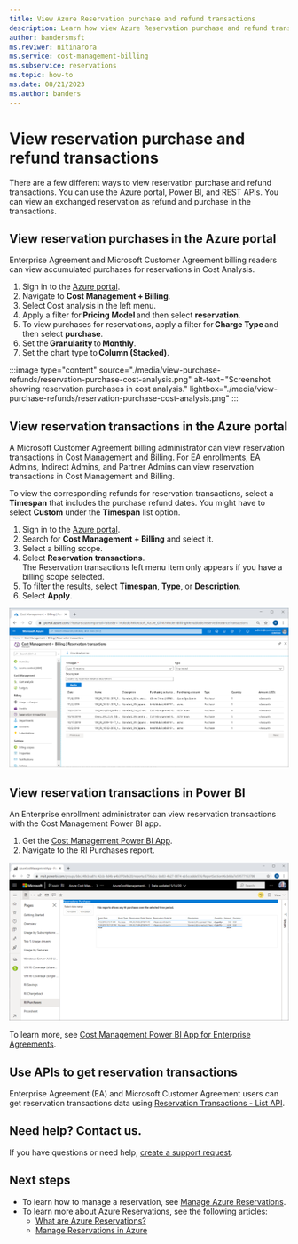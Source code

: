 ```yaml
---
title: View Azure Reservation purchase and refund transactions
description: Learn how view Azure Reservation purchase and refund transactions.
author: bandersmsft
ms.reviwer: nitinarora
ms.service: cost-management-billing
ms.subservice: reservations
ms.topic: how-to
ms.date: 08/21/2023
ms.author: banders
---
```


# View reservation purchase and refund transactions

There are a few different ways to view reservation purchase and refund transactions. You can use the Azure portal, Power BI, and REST APIs. You can view an exchanged reservation as refund and purchase in the transactions.

## View reservation purchases in the Azure portal

Enterprise Agreement and Microsoft Customer Agreement billing readers can view accumulated purchases for reservations in Cost Analysis.

1. Sign in to the [Azure portal](https://portal.azure.com).
1. Navigate to **Cost Management + Billing**.
1. Select Cost analysis in the left menu.
1. Apply a filter for **Pricing Model** and then select **reservation**.
1. To view purchases for reservations, apply a filter for **Charge Type** and then select **purchase**.
1. Set the **Granularity** to **Monthly**.
1. Set the chart type to **Column (Stacked)**.

:::image type="content" source="./media/view-purchase-refunds/reservation-purchase-cost-analysis.png" alt-text="Screenshot showing reservation purchases in cost analysis." lightbox="./media/view-purchase-refunds/reservation-purchase-cost-analysis.png" :::

## View reservation transactions in the Azure portal

A Microsoft Customer Agreement billing administrator can view reservation transactions in Cost Management and Billing. For EA enrollments, EA Admins, Indirect Admins, and Partner Admins can view reservation transactions in Cost Management and Billing.

To view the corresponding refunds for reservation transactions, select a **Timespan** that includes the purchase refund dates. You might have to select **Custom** under the **Timespan** list option.

1. Sign in to the [Azure portal](https://portal.azure.com).
1. Search for **Cost Management + Billing** and select it.
1. Select a billing scope.
1. Select **Reservation transactions**.  
  The Reservation transactions left menu item only appears if you have a billing scope selected.
1. To filter the results, select **Timespan**, **Type**, or **Description**.
1. Select **Apply**.

[![Screenshot showing reservation transactions in the Azure portal.](./media/view-purchase-refunds/azure-portal-reservation-transactions.png)](./media/view-purchase-refunds/azure-portal-reservation-transactions.png#lightbox)

## View reservation transactions in Power BI

An Enterprise enrollment administrator can view reservation transactions with the Cost Management Power BI app.

1. Get the [Cost Management Power BI App](https://appsource.microsoft.com/product/power-bi/costmanagement.azurecostmanagementapp).
1. Navigate to the RI Purchases report.

[![Example showing reservation transactions.](./media/view-purchase-refunds/power-bi-reservation-transactions.png)](./media/view-purchase-refunds/power-bi-reservation-transactions.png#lightbox)

To learn more, see [Cost Management Power BI App for Enterprise Agreements](../costs/analyze-cost-data-azure-cost-management-power-bi-template-app.md).

## Use APIs to get reservation transactions

Enterprise Agreement (EA) and Microsoft Customer Agreement users can get reservation transactions data using [Reservation Transactions - List API](/rest/api/consumption/reservationtransactions/list).

## Need help? Contact us.

If you have questions or need help, [create a support request](https://portal.azure.com/#blade/Microsoft_Azure_Support/HelpAndSupportBlade/newsupportrequest).

## Next steps

- To learn how to manage a reservation, see [Manage Azure Reservations](manage-reserved-vm-instance.md).
- To learn more about Azure Reservations, see the following articles:
  - [What are Azure Reservations?](save-compute-costs-reservations.md)
  - [Manage Reservations in Azure](manage-reserved-vm-instance.md)
